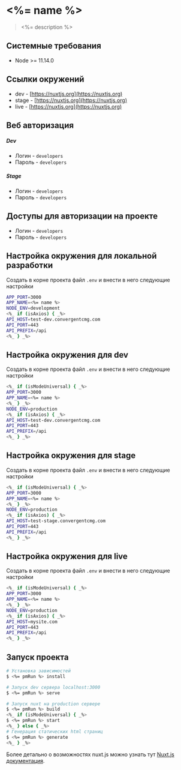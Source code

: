 # <%= name %>

> <%= description %>

## Системные требования
* Node >= 11.14.0

## Ссылки окружений
* dev - [https://nuxtjs.org](https://nuxtjs.org)
* stage - [https://nuxtjs.org](https://nuxtjs.org)
* live - [https://nuxtjs.org](https://nuxtjs.org)

## Веб авторизация
##### Dev
* Логин - `developers`
* Пароль - `developers`

##### Stage
* Логин - `developers`
* Пароль - `developers`

## Доступы для авторизации на проекте
* Логин - `developers`
* Пароль - `developers`

## Настройка окружения для локальной разработки
Создать в корне проекта файл `.env` и внести в него следующие настройки
``` bash
APP_PORT=3000
APP_NAME=<%= name %>
NODE_ENV=development
<%_ if (isAxios) { _%>
API_HOST=test-dev.convergentcmg.com
API_PORT=443
API_PREFIX=/api
<%_ } _%>
```

## Настройка окружения для dev
Создать в корне проекта файл `.env` и внести в него следующие настройки
``` bash
<%_ if (isModeUniversal) { _%>
APP_PORT=3000
APP_NAME=<%= name %>
<%_ } _%>
NODE_ENV=production
<%_ if (isAxios) { _%>
API_HOST=test-dev.convergentcmg.com
API_PORT=443
API_PREFIX=/api
<%_ } _%>
```

## Настройка окружения для stage
Создать в корне проекта файл `.env` и внести в него следующие настройки
``` bash
<%_ if (isModeUniversal) { _%>
APP_PORT=3000
APP_NAME=<%= name %>
<%_ } _%>
NODE_ENV=production
<%_ if (isAxios) { _%>
API_HOST=test-stage.convergentcmg.com
API_PORT=443
API_PREFIX=/api
<%_ } _%>
```

## Настройка окружения для live
Создать в корне проекта файл `.env` и внести в него следующие настройки
``` bash
<%_ if (isModeUniversal) { _%>
APP_PORT=3000
APP_NAME=<%= name %>
<%_ } _%>
NODE_ENV=production
<%_ if (isAxios) { _%>
API_HOST=mysite.com
API_PORT=443
API_PREFIX=/api
<%_ } _%>
```

## Запуск проекта
``` bash
# Установка зависимостей
$ <%= pmRun %> install

# Запуск dev сервера localhost:3000
$ <%= pmRun %> serve

# Запуск nuxt на production сервере
$ <%= pmRun %> build
<%_ if (isModeUniversal) { _%>
$ <%= pmRun %> start
<%_ } else { _%>
# Генерация статических html страниц
$ <%= pmRun %> generate
<%_ } _%>
```

Более детально о возможностях nuxt.js можно узнать тут [Nuxt.js документация](https://nuxtjs.org).
